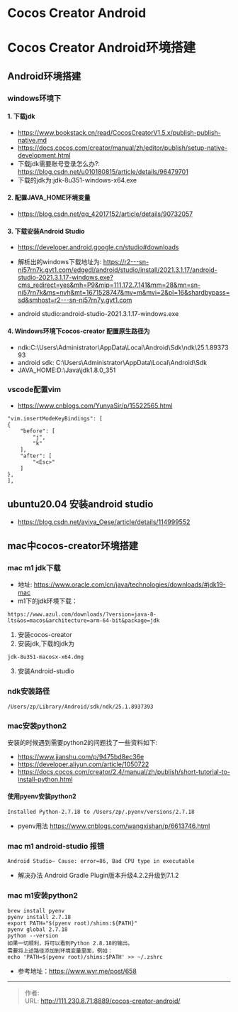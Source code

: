 # Cocos Creator Android


<!--more-->
# Cocos Creator Android环境搭建
## Android环境搭建
### windows环境下
#### 1. 下载jdk
- https://www.bookstack.cn/read/CocosCreatorV1.5.x/publish-publish-native.md
- https://docs.cocos.com/creator/manual/zh/editor/publish/setup-native-development.html
- 下载jdk需要账号登录怎么办?:  https://blog.csdn.net/u010180815/article/details/96479701
- 下载的jdk为:jdk-8u351-windows-x64.exe

#### 2. 配置JAVA_HOME环境变量
- https://blog.csdn.net/qq_42017152/article/details/90732057

#### 3. 下载安装Android Studio
- https://developer.android.google.cn/studio#downloads

- 解析出的windows下载地址为: https://r2---sn-ni57rn7k.gvt1.com/edgedl/android/studio/install/2021.3.1.17/android-studio-2021.3.1.17-windows.exe?cms_redirect=yes&mh=P9&mip=111.172.7.141&mm=28&mn=sn-ni57rn7k&ms=nvh&mt=1671528747&mv=m&mvi=2&pl=16&shardbypass=sd&smhost=r2---sn-ni57rn7y.gvt1.com
- android studio:android-studio-2021.3.1.17-windows.exe

#### 4. Windows环境下cocos-creator 配置原生路径为
- ndk:C:\Users\Administrator\AppData\Local\Android\Sdk\ndk\25.1.8937393
- android sdk: C:\Users\Administrator\AppData\Local\Android\Sdk
- JAVA_HOME:D:\Java\jdk1.8.0_351

### vscode配置vim
- https://www.cnblogs.com/YunyaSir/p/15522565.html
```
"vim.insertModeKeyBindings": [
{
    "before": [
        "j",
        "k"
    ],
    "after": [
        "<Esc>"
    ]
},
],
```

## ubuntu20.04 安装android studio
- https://blog.csdn.net/ayiya_Oese/article/details/114999552


## mac中cocos-creator环境搭建
### mac m1 jdk下载
- 地址: https://www.oracle.com/cn/java/technologies/downloads/#jdk19-mac
- m1下的jdk环境下载：
```
https://www.azul.com/downloads/?version=java-8-lts&os=macos&architecture=arm-64-bit&package=jdk
```
1. 安装cocos-creator
2. 安装jdk,下载的jdk为
```
jdk-8u351-macosx-x64.dmg
```
3. 安装Android-studio
### ndk安装路径
```
/Users/zp/Library/Android/sdk/ndk/25.1.8937393
```

### mac安装python2
安装的时候遇到需要python2的问题找了一些资料如下:
- https://www.jianshu.com/p/9475bd8ec36e
- https://developer.aliyun.com/article/1050722
- https://docs.cocos.com/creator/2.4/manual/zh/publish/short-tutorial-to-install-python.html

#### 使用pyenv安装python2
```
Installed Python-2.7.18 to /Users/zp/.pyenv/versions/2.7.18
```
- pyenv用法 https://www.cnblogs.com/wangxishan/p/6613746.html

### mac m1 android-studio 报错
```
Android Studio— Cause: error=86, Bad CPU type in executable
```
- 解决办法
Android Gradle Plugin版本升级4.2.2升级到7.1.2


### mac m1安装python2
```
brew install pyenv
pyenv install 2.7.18
export PATH="$(pyenv root)/shims:${PATH}"
pyenv global 2.7.18
python --version
如果一切顺利，将可以看到Python 2.8.18的输出。
需要将上述路径添加到环境变量里面，例如：
echo 'PATH=$(pyenv root)/shims:$PATH' >> ~/.zshrc
```
- 参考地址：https://www.wyr.me/post/658


---

> 作者:   
> URL: http://111.230.8.71:8889/cocos-creator-android/  

